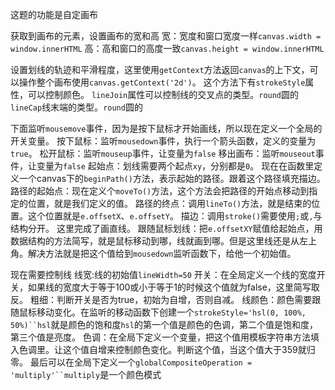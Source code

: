 这题的功能是自定画布

  获取到画布的元素，设置画布的宽和高
  宽：宽度和窗口宽度一样`canvas.width = window.innerHTML`
  高：高和窗口的高度一致`canvas.height = window.innerHTML`

  设置划线的轨迹和平滑程度，这里使用`getContext`方法返回`canvas`的上下文，可以操作整个画布使用`canvas.getContext('2d')`。
  这个方法下有`strokeStyle`属性，可以控制颜色。
  `lineJoin`属性可以控制线的交叉点的类型。`round`圆的
  `lineCap`线末端的类型。`round`圆的

  下面监听`mousemove`事件，因为是按下鼠标才开始画线，所以现在定义一个全局的开关变量。
  按下鼠标：监听`mousedown`事件，执行一个箭头函数，定义的变量为`true`。
  松开鼠标：监听`mouseup`事件，让变量为`false`
  移出画布：监听`mouseout`事件，让变量为`false`
  起始点：划线需要两个起点`xy`，分别都是`0`。
  现在在函数里定义一个canvas下的`beginPath()`方法，表示起始的路径。跟着这个路径填充描边。
  路径的起始点：现在定义个`moveTo()`方法，这个方法会把路径的开始点移动到指定的位置，就是我们定义的值。
  路径的终点：调用`lineTo()`方法，就是结束的位置。这个位置就是`e.offsetX`、`e.offsetY`。
  描边：调用`stroke()`需要使用`;`或`,`与结构分开。
  这里完成了画直线。
  跟随鼠标划线：把`e.offsetXY`赋值给起始点，用数据结构的方法简写，就是鼠标移动到哪，线就画到哪。但是这里线还是从左上角。解决方法就是把这个值给到`mousedown`监听函数下，给他一个初始值。

  现在需要控制线
  线宽:线的初始值`lineWidth=50`
    开关：在全局定义一个线的宽度开关，如果线的宽度大于等于100或小于等于1的时候这个值就为false，这里简写取反。
    粗细：判断开关是否为true，初始为自增，否则自减。
  线颜色：颜色需要跟随鼠标移动变化。在监听的移动函数下创建一个`strokeStyle='hsl(0, 100%, 50%)``hsl`就是颜色的饱和度`hsl`的第一个值是颜色的色调，第二个值是饱和度，第三个值是亮度。
    色调：在全局下定义一个变量，把这个值用模板字符串方法填入色调里。让这个值自增来控制颜色变化。判断这个值，当这个值大于359就归零。
  最后可以在全局下定义一个`globalCompositeOperation = 'multiply'``multiply`是一个颜色模式